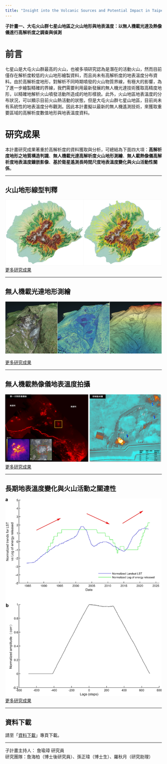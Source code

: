 ```yaml
---
title: "Insight into the Volcanic Sources and Potential Impact in Taipei Metropolis(II)"
---
```

**子計畫一、大屯火山群七星山地區之火山地形與地表溫度：以無人機載光達及熱像儀進行高解析度之調查與偵測**
  
# 前言  
七星山是大屯火山群最高的火山，也被多項研究認為是潛在的活動火山，然而目前僅存在解析度較低的火山地形繪製資料，而且尚未有高解析度的地表溫度分布資料。由於高解析度地形，對解析不同時期噴發的火山物質界線，有極大的影響，為了進一步繪製精確的界線，我們需要利用最新發展的無人機光達技術獲取高精度地形，以精確地解析火山噴發活動所造成的地形樣貌。此外，火山地區地表溫度的分布狀況，可以顯示目前火山熱活動的狀態，但是大屯火山群七星山地區，目前尚未有系統性的地表溫度分布觀測。因此本計畫擬以最新的無人機遙測技術，來獲取重要區域的高解析度數值地形與地表溫度資料。

# 研究成果  
本計畫研究成果著重於高解析度的資料獲取與分析，可總結為下面四大項：**高解析度地形之地質構造判識**、**無人機載光達高解析度火山地形測繪**、**無人載熱像儀高解析度地表溫度鑲嵌影像**、**基於衛星遙測長時間尺度地表溫度變化與火山活動性關係**。  
  
***  
  
## 火山地形線型判釋  
[<img src="./TVG_Delineation_Result.jpg">](./TVG_StructureDelineation.md)  
[更多研究成果](./TVG_StructureDelineation.md)
***
  
## 無人機載光達地形測繪
[<img src="./SYK_PointCloud.jpg">](./TVG_UAV_LiDAR.md)  
  
[更多研究成果](./TVG_UAV_LiDAR.md)    
  
***

## 無人機載熱像儀地表溫度拍攝  
[<img src="./TML-SYK-1stMosic.jpg">](./TVG_UAV_Thermal.md)  
[更多研究成果](./TVG_UAV_Thermal.md)
  
***

## 長期地表溫度變化與火山活動之關連性  
[<img src="./LTM_HPChan_Fig6.webp">](./TVG_LongtermObservation.md)  
[更多研究成果](./TVG_LongtermObservation.md)  
  
***  
  
## 資料下載  
請至「[資料下載](./TVG_DataDownload.md)」專頁下載。  
  
*** 
   
子計畫主持人： 詹瑜璋 研究員  
研究團隊：詹海柏（博士後研究員）、孫正瑋（博士生）、羅秋月（研究助理）